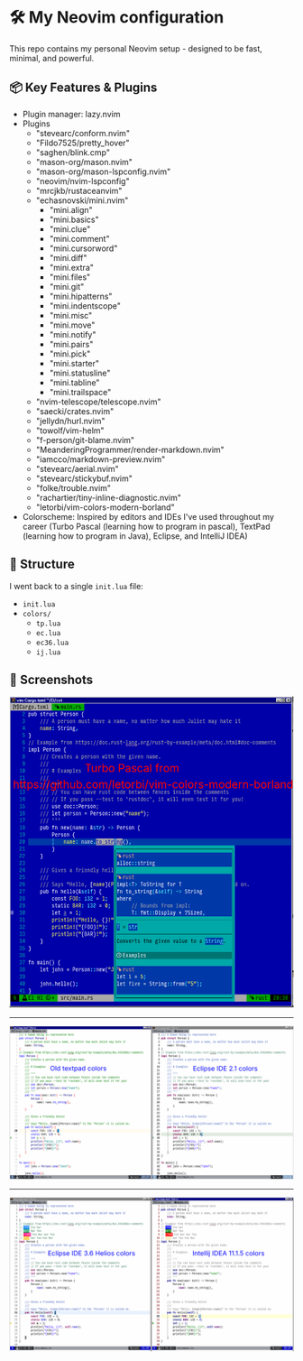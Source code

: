 # 🛠️ My Neovim configuration

This repo contains my personal Neovim setup - designed to be fast, minimal, and powerful.

## 📦 Key Features & Plugins

* Plugin manager: lazy.nvim
* Plugins
  * "stevearc/conform.nvim"
  * "Fildo7525/pretty_hover"
  * "saghen/blink.cmp"
  * "mason-org/mason.nvim"
  * "mason-org/mason-lspconfig.nvim"
  * "neovim/nvim-lspconfig"
  * "mrcjkb/rustaceanvim"
  * "echasnovski/mini.nvim"
    * "mini.align"
    * "mini.basics"
    * "mini.clue"
    * "mini.comment"
    * "mini.cursorword"
    * "mini.diff"
    * "mini.extra"
    * "mini.files"
    * "mini.git"
    * "mini.hipatterns"
    * "mini.indentscope"
    * "mini.misc"
    * "mini.move"
    * "mini.notify"
    * "mini.pairs"
    * "mini.pick"
    * "mini.starter"
    * "mini.statusline"
    * "mini.tabline"
    * "mini.trailspace"
  * "nvim-telescope/telescope.nvim"
  * "saecki/crates.nvim"
  * "jellydn/hurl.nvim"
  * "towolf/vim-helm"
  * "f-person/git-blame.nvim"
  * "MeanderingProgrammer/render-markdown.nvim"
  * "iamcco/markdown-preview.nvim"
  * "stevearc/aerial.nvim"
  * "stevearc/stickybuf.nvim"
  * "folke/trouble.nvim"
  * "rachartier/tiny-inline-diagnostic.nvim"
  * "letorbi/vim-colors-modern-borland"
* Colorscheme: Inspired by editors and IDEs I've used throughout my career
(Turbo Pascal (learning how to program in pascal), TextPad (learning how to program in Java), Eclipse, and IntelliJ IDEA)

## 🧩 Structure

I went back to a single `init.lua` file:

* `init.lua`
* `colors/`
  * `tp.lua`
  * `ec.lua`
  * `ec36.lua`
  * `ij.lua`


## 📸 Screenshots

![00](00.png)

---

![01](01.png)

---

![02](02.png)
